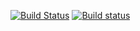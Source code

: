 [![Build Status](https://travis-ci.org/Frederick-S/Stone.svg?branch=master)](https://travis-ci.org/Frederick-S/Stone) [![Build status](https://ci.appveyor.com/api/projects/status/7uw73ws6j3rok3si?svg=true)](https://ci.appveyor.com/project/Frederick-S/stone)
